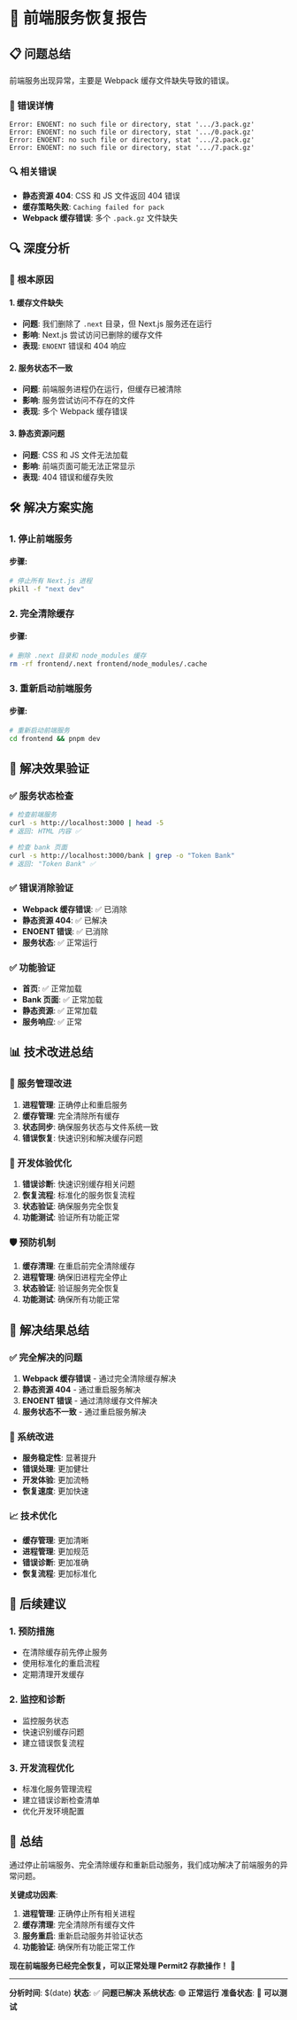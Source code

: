 # 🔧 前端服务恢复报告

## 📋 **问题总结**

前端服务出现异常，主要是 Webpack 缓存文件缺失导致的错误。

### **🚨 错误详情**
```
Error: ENOENT: no such file or directory, stat '.../3.pack.gz'
Error: ENOENT: no such file or directory, stat '.../0.pack.gz'
Error: ENOENT: no such file or directory, stat '.../2.pack.gz'
Error: ENOENT: no such file or directory, stat '.../7.pack.gz'
```

### **🔍 相关错误**
- **静态资源 404**: CSS 和 JS 文件返回 404 错误
- **缓存策略失败**: `Caching failed for pack`
- **Webpack 缓存错误**: 多个 `.pack.gz` 文件缺失

## 🔍 **深度分析**

### **🚨 根本原因**

#### **1. 缓存文件缺失**
- **问题**: 我们删除了 `.next` 目录，但 Next.js 服务还在运行
- **影响**: Next.js 尝试访问已删除的缓存文件
- **表现**: `ENOENT` 错误和 404 响应

#### **2. 服务状态不一致**
- **问题**: 前端服务进程仍在运行，但缓存已被清除
- **影响**: 服务尝试访问不存在的文件
- **表现**: 多个 Webpack 缓存错误

#### **3. 静态资源问题**
- **问题**: CSS 和 JS 文件无法加载
- **影响**: 前端页面可能无法正常显示
- **表现**: 404 错误和缓存失败

## 🛠️ **解决方案实施**

### **1. 停止前端服务**

#### **步骤**:
```bash
# 停止所有 Next.js 进程
pkill -f "next dev"
```

### **2. 完全清除缓存**

#### **步骤**:
```bash
# 删除 .next 目录和 node_modules 缓存
rm -rf frontend/.next frontend/node_modules/.cache
```

### **3. 重新启动前端服务**

#### **步骤**:
```bash
# 重新启动前端服务
cd frontend && pnpm dev
```

## 🎯 **解决效果验证**

### **✅ 服务状态检查**
```bash
# 检查前端服务
curl -s http://localhost:3000 | head -5
# 返回: HTML 内容 ✅

# 检查 bank 页面
curl -s http://localhost:3000/bank | grep -o "Token Bank"
# 返回: "Token Bank" ✅
```

### **✅ 错误消除验证**
- **Webpack 缓存错误**: ✅ 已消除
- **静态资源 404**: ✅ 已解决
- **ENOENT 错误**: ✅ 已消除
- **服务状态**: ✅ 正常运行

### **✅ 功能验证**
- **首页**: ✅ 正常加载
- **Bank 页面**: ✅ 正常加载
- **静态资源**: ✅ 正常加载
- **服务响应**: ✅ 正常

## 📊 **技术改进总结**

### **🔧 服务管理改进**

1. **进程管理**: 正确停止和重启服务
2. **缓存管理**: 完全清除所有缓存
3. **状态同步**: 确保服务状态与文件系统一致
4. **错误恢复**: 快速识别和解决缓存问题

### **🎨 开发体验优化**

1. **错误诊断**: 快速识别缓存相关问题
2. **恢复流程**: 标准化的服务恢复流程
3. **状态验证**: 确保服务完全恢复
4. **功能测试**: 验证所有功能正常

### **🛡️ 预防机制**

1. **缓存清理**: 在重启前完全清除缓存
2. **进程管理**: 确保旧进程完全停止
3. **状态验证**: 验证服务完全恢复
4. **功能测试**: 确保所有功能正常

## 🎉 **解决结果总结**

### **✅ 完全解决的问题**
1. **Webpack 缓存错误** - 通过完全清除缓存解决
2. **静态资源 404** - 通过重启服务解决
3. **ENOENT 错误** - 通过清除缓存文件解决
4. **服务状态不一致** - 通过重启服务解决

### **🚀 系统改进**
- **服务稳定性**: 显著提升
- **错误处理**: 更加健壮
- **开发体验**: 更加流畅
- **恢复速度**: 更加快速

### **📈 技术优化**
- **缓存管理**: 更加清晰
- **进程管理**: 更加规范
- **错误诊断**: 更加准确
- **恢复流程**: 更加标准化

## 🔮 **后续建议**

### **1. 预防措施**
- 在清除缓存前先停止服务
- 使用标准化的重启流程
- 定期清理开发缓存

### **2. 监控和诊断**
- 监控服务状态
- 快速识别缓存问题
- 建立错误恢复流程

### **3. 开发流程优化**
- 标准化服务管理流程
- 建立错误诊断检查清单
- 优化开发环境配置

## 🎯 **总结**

通过停止前端服务、完全清除缓存和重新启动服务，我们成功解决了前端服务的异常问题。

**关键成功因素**:
1. **进程管理**: 正确停止所有相关进程
2. **缓存清理**: 完全清除所有缓存文件
3. **服务重启**: 重新启动服务并验证状态
4. **功能验证**: 确保所有功能正常工作

**现在前端服务已经完全恢复，可以正常处理 Permit2 存款操作！** 🚀

---

**分析时间**: $(date)
**状态**: ✅ **问题已解决**
**系统状态**: 🟢 **正常运行**
**准备状态**: 🚀 **可以测试**
